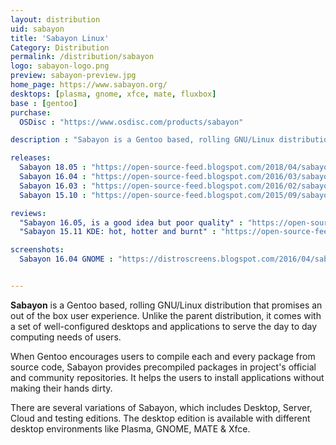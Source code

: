 ```yaml
---
layout: distribution
uid: sabayon
title: 'Sabayon Linux'
Category: Distribution
permalink: /distribution/sabayon
logo: sabayon-logo.png
preview: sabayon-preview.jpg
home_page: https://www.sabayon.org/
desktops: [plasma, gnome, xfce, mate, fluxbox]
base : [gentoo]
purchase:
  OSDisc : "https://www.osdisc.com/products/sabayon"

description : "Sabayon is a Gentoo based, rolling GNU/Linux distribution that promises an out of the box experience for beginners and experienced Linux users"

releases:
  Sabayon 18.05 : "https://open-source-feed.blogspot.com/2018/04/sabayon-1805-is-available-now-brings.html"
  Sabayon 16.04 : "https://open-source-feed.blogspot.com/2016/03/sabayon-1604-released.html"
  Sabayon 16.03 : "https://open-source-feed.blogspot.com/2016/02/sabayon-1603-released.html"
  Sabayon 15.10 : "https://open-source-feed.blogspot.com/2015/09/sabayon-1510-released.html"

reviews:
  "Sabayon 16.05, is a good idea but poor quality" : "https://open-source-feed.blogspot.com/2016/06/sabayon-1605-great-ideas-but-poor.html"
  "Sabayon 15.11 KDE: hot, hotter and burnt" : "https://open-source-feed.blogspot.com/2015/12/sabayon-1511-kde-hot-hotter-and-burnt.html"

screenshots:
  Sabayon 16.04 GNOME : "https://distroscreens.blogspot.com/2016/04/sabayon-1604-gnome-screenshots.html"


---
```


**Sabayon** is a Gentoo based, rolling GNU/Linux distribution that promises an out of the box user experience. Unlike the parent distribution, it comes with a set of well-configured desktops and applications to serve the day to day computing needs of users.

When Gentoo encourages users to compile each and every package from source code, Sabayon provides precompiled packages in project's official and community repositories. It helps the users to install applications without making their hands dirty.

There are several variations of Sabayon, which includes Desktop, Server, Cloud and testing editions. The desktop edition is available with different desktop environments like Plasma, GNOME, MATE & Xfce.